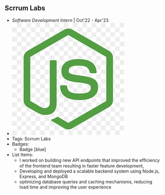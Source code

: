 ## Scrrum Labs
- *Software Development Intern* | Oct'22 - Apr'23
- ![logo512](../assets/node-image.png)
- Tags: Scrrum Labs
- Badges:
  - Badge [blue]
- List Items:
  -  I  worked on  building new API endpoints that improved the eﬃciency of the frontend team resulting in  faster feature development,
  - Developing and deployed a scalable backend system using Node.js, Express, and MongoDB 
  - optimizing  database queries and caching mechanisms, reducing load time and improving the  user experience